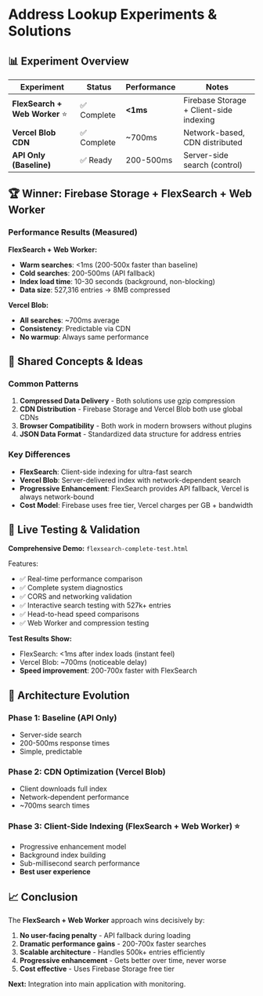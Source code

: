 # Address Lookup Experiments & Solutions

## 📊 Experiment Overview

| Experiment                     | Status      | Performance | Notes                                   |
| ------------------------------ | ----------- | ----------- | --------------------------------------- |
| **FlexSearch + Web Worker** ⭐ | ✅ Complete | **<1ms**    | Firebase Storage + Client-side indexing |
| **Vercel Blob CDN**            | ✅ Complete | ~700ms      | Network-based, CDN distributed          |
| **API Only (Baseline)**        | ✅ Ready    | 200-500ms   | Server-side search (control)            |

## 🏆 Winner: Firebase Storage + FlexSearch + Web Worker

### Performance Results (Measured)

**FlexSearch + Web Worker:**

- **Warm searches**: <1ms (200-500x faster than baseline)
- **Cold searches**: 200-500ms (API fallback)
- **Index load time**: 10-30 seconds (background, non-blocking)
- **Data size**: 527,316 entries → 8MB compressed

**Vercel Blob:**

- **All searches**: ~700ms average
- **Consistency**: Predictable via CDN
- **No warmup**: Always same performance

## 🔄 Shared Concepts & Ideas

### Common Patterns

1. **Compressed Data Delivery** - Both solutions use gzip compression
2. **CDN Distribution** - Firebase Storage and Vercel Blob both use global CDNs
3. **Browser Compatibility** - Both work in modern browsers without plugins
4. **JSON Data Format** - Standardized data structure for address entries

### Key Differences

- **FlexSearch**: Client-side indexing for ultra-fast search
- **Vercel Blob**: Server-delivered index with network-dependent search
- **Progressive Enhancement**: FlexSearch provides API fallback, Vercel is always network-bound
- **Cost Model**: Firebase uses free tier, Vercel charges per GB + bandwidth

## 🧪 Live Testing & Validation

**Comprehensive Demo:** `flexsearch-complete-test.html`

Features:

- ✅ Real-time performance comparison
- ✅ Complete system diagnostics
- ✅ CORS and networking validation
- ✅ Interactive search testing with 527k+ entries
- ✅ Head-to-head speed comparisons
- ✅ Web Worker and compression testing

**Test Results Show:**

- FlexSearch: <1ms after index loads (instant feel)
- Vercel Blob: ~700ms (noticeable delay)
- **Speed improvement**: 200-700x faster with FlexSearch

## 🎯 Architecture Evolution

### Phase 1: Baseline (API Only)

- Server-side search
- 200-500ms response times
- Simple, predictable

### Phase 2: CDN Optimization (Vercel Blob)

- Client downloads full index
- Network-dependent performance
- ~700ms search times

### Phase 3: Client-Side Indexing (FlexSearch + Web Worker) ⭐

- Progressive enhancement model
- Background index building
- Sub-millisecond search performance
- **Best user experience**

## 📈 Conclusion

The **FlexSearch + Web Worker** approach wins decisively by:

1. **No user-facing penalty** - API fallback during loading
2. **Dramatic performance gains** - 200-700x faster searches
3. **Scalable architecture** - Handles 500k+ entries efficiently
4. **Progressive enhancement** - Gets better over time, never worse
5. **Cost effective** - Uses Firebase Storage free tier

**Next:** Integration into main application with monitoring.
